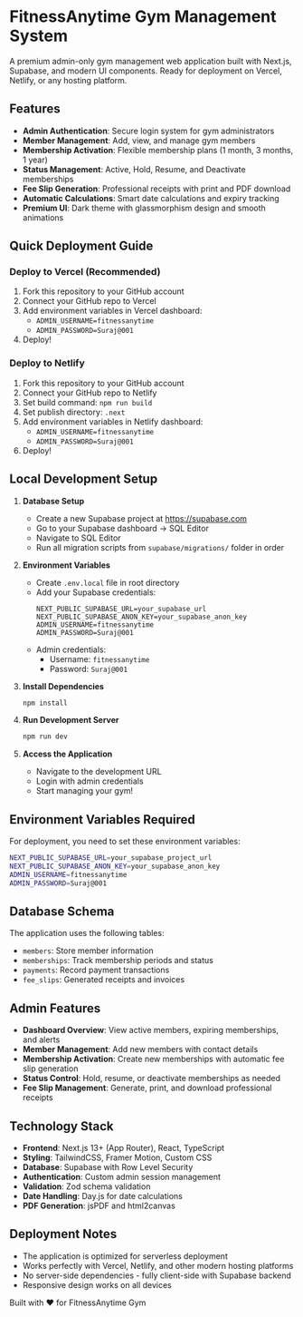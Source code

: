 # FitnessAnytime Gym Management System

A premium admin-only gym management web application built with Next.js, Supabase, and modern UI components. Ready for deployment on Vercel, Netlify, or any hosting platform.

## Features

- **Admin Authentication**: Secure login system for gym administrators
- **Member Management**: Add, view, and manage gym members
- **Membership Activation**: Flexible membership plans (1 month, 3 months, 1 year)
- **Status Management**: Active, Hold, Resume, and Deactivate memberships
- **Fee Slip Generation**: Professional receipts with print and PDF download
- **Automatic Calculations**: Smart date calculations and expiry tracking
- **Premium UI**: Dark theme with glassmorphism design and smooth animations

## Quick Deployment Guide

### Deploy to Vercel (Recommended)
1. Fork this repository to your GitHub account
2. Connect your GitHub repo to Vercel
3. Add environment variables in Vercel dashboard:
   - `ADMIN_USERNAME=fitnessanytime`
   - `ADMIN_PASSWORD=Suraj@001`
4. Deploy!

### Deploy to Netlify
1. Fork this repository to your GitHub account
2. Connect your GitHub repo to Netlify
3. Set build command: `npm run build`
4. Set publish directory: `.next`
5. Add environment variables in Netlify dashboard:
   - `ADMIN_USERNAME=fitnessanytime`
   - `ADMIN_PASSWORD=Suraj@001`
6. Deploy!

## Local Development Setup

1. **Database Setup**
   - Create a new Supabase project at https://supabase.com
   - Go to your Supabase dashboard → SQL Editor
   - Navigate to SQL Editor
   - Run all migration scripts from `supabase/migrations/` folder in order

2. **Environment Variables** 
   - Create `.env.local` file in root directory
   - Add your Supabase credentials:
     ```
     NEXT_PUBLIC_SUPABASE_URL=your_supabase_url
     NEXT_PUBLIC_SUPABASE_ANON_KEY=your_supabase_anon_key
     ADMIN_USERNAME=fitnessanytime
     ADMIN_PASSWORD=Suraj@001
     ```
   - Admin credentials:
     - Username: `fitnessanytime`
     - Password: `Suraj@001`

3. **Install Dependencies**
   ```bash
   npm install
   ```

4. **Run Development Server**
   ```bash
   npm run dev
   ```

5. **Access the Application** 
   - Navigate to the development URL
   - Login with admin credentials
   - Start managing your gym!

## Environment Variables Required

For deployment, you need to set these environment variables:

```bash
NEXT_PUBLIC_SUPABASE_URL=your_supabase_project_url
NEXT_PUBLIC_SUPABASE_ANON_KEY=your_supabase_anon_key
ADMIN_USERNAME=fitnessanytime
ADMIN_PASSWORD=Suraj@001
```

## Database Schema

The application uses the following tables:
- `members`: Store member information
- `memberships`: Track membership periods and status
- `payments`: Record payment transactions
- `fee_slips`: Generated receipts and invoices

## Admin Features

- **Dashboard Overview**: View active members, expiring memberships, and alerts
- **Member Management**: Add new members with contact details
- **Membership Activation**: Create new memberships with automatic fee slip generation
- **Status Control**: Hold, resume, or deactivate memberships as needed
- **Fee Slip Management**: Generate, print, and download professional receipts

## Technology Stack

- **Frontend**: Next.js 13+ (App Router), React, TypeScript
- **Styling**: TailwindCSS, Framer Motion, Custom CSS
- **Database**: Supabase with Row Level Security
- **Authentication**: Custom admin session management
- **Validation**: Zod schema validation
- **Date Handling**: Day.js for date calculations
- **PDF Generation**: jsPDF and html2canvas

## Deployment Notes

- The application is optimized for serverless deployment
- Works perfectly with Vercel, Netlify, and other modern hosting platforms
- No server-side dependencies - fully client-side with Supabase backend
- Responsive design works on all devices

Built with ❤️ for FitnessAnytime Gym